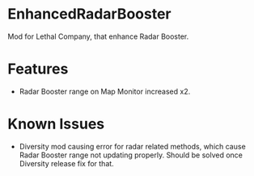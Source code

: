 # EnhancedRadarBooster
Mod for Lethal Company, that enhance Radar Booster.
# Features
* Radar Booster range on Map Monitor increased x2.
# Known Issues
* Diversity mod causing error for radar related methods, which cause Radar Booster range not updating properly. Should be solved once Diversity release fix for that.
